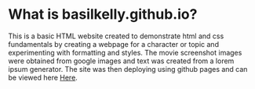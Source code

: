 # What is basilkelly.github.io?
This is a basic HTML website created to demonstrate html and css fundamentals by creating a webpage for a character or topic and experimenting with formatting and styles. The movie screenshot images were obtained from google images and text was created from a lorem ipsum generator. The site was then deploying using github pages and can be viewed here [Here](https://basilkelly.github.io/). 
